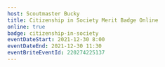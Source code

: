 ```yaml
---
host: Scoutmaster Bucky
title: Citizenship in Society Merit Badge Online
online: true
badge: citizenship-in-society
eventDateStart: 2021-12-30 8:00
eventDateEnd: 2021-12-30 11:30
eventBriteEventId: 220274225137
---
```

